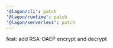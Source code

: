 ```yaml
---
'@lagon/cli': patch
'@lagon/runtime': patch
'@lagon/serverless': patch
---
```


feat: add RSA-OAEP encrypt and decrypt
